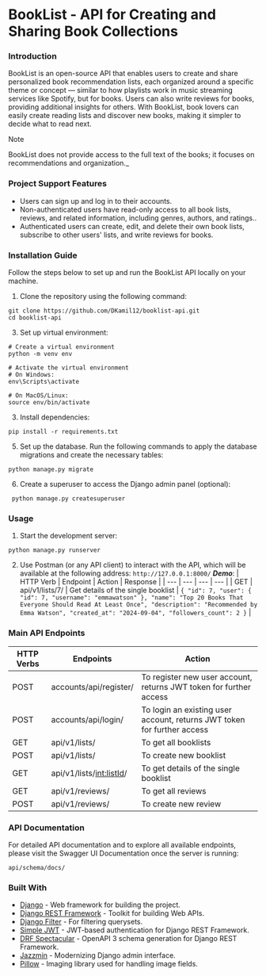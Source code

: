 # BookList - API for Creating and Sharing Book Collections
### Introduction
BookList is an open-source API that enables users to create and share personalized book recommendation lists, each organized around a specific theme or concept — similar to how playlists work in music streaming services like Spotify, but for books. Users can also write reviews for books, providing additional insights for others. With BookList, book lovers can easily create reading lists and discover new books, making it simpler to decide what to read next.
> [!NOTE]
> BookList does not provide access to the full text of the books; it focuses on recommendations and organization._

### Project Support Features
* Users can sign up and log in to their accounts.
* Non-authenticated users have read-only access to all book lists, reviews, and related information, including genres, authors, and ratings..
* Authenticated users can create, edit, and delete their own book lists, subscribe to other users' lists, and write reviews for books.

### Installation Guide
Follow the steps below to set up and run the BookList API locally on your machine.

1. Clone the repository using the following command:
  ```
  git clone https://github.com/DKamil12/booklist-api.git
  cd booklist-api
  ```
3. Set up virtual environment:
  ```
  # Create a virtual environment
  python -m venv env
  
  # Activate the virtual environment
  # On Windows:
  env\Scripts\activate
  
  # On MacOS/Linux:
  source env/bin/activate
  ```
3. Install dependencies:
  ```
  pip install -r requirements.txt
  ```
5. Set up the database. Run the following commands to apply the database migrations and create the necessary tables:
  ```
  python manage.py migrate
  ```
6. Create a superuser to access the Django admin panel (optional):
  ```
   python manage.py createsuperuser
  ```

### Usage
1. Start the development server:
  ```
  python manage.py runserver
  ```
2. Use Postman (or any API client) to interact with the API, which will be available at the following address:
   `http://127.0.0.1:8000/`
**_Demo_**:
| HTTP Verb | Endpoint | Action | Response |
| --- | --- | --- | --- |
| GET | api/v1/lists/7/ | Get details of the single booklist | ``` {
  "id": 7,
  "user": {
    "id": 7,
    "username": "emmawatson"
  },
  "name": "Top 20 Books That Everyone Should Read At Least Once",
  "description": "Recommended by Emma Watson",
  "created_at": "2024-09-04",
  "followers_count": 2
} ``` |

### Main API Endpoints
| HTTP Verbs | Endpoints | Action |
| --- | --- | --- |
| POST | accounts/api/register/ | To register new user account, returns JWT token for further access |
| POST | accounts/api/login/ | To login an existing user account, returns JWT token for further access |
| GET | api/v1/lists/ | To get all booklists |
| POST | api/v1/lists/ | To create new booklist |
| GET | api/v1/lists/<int:listId>/ | To get details of the single booklist |
| GET | api/v1/reviews/ | To get all reviews |
| POST |api/v1/reviews/ | To create new review |

### API Documentation
For detailed API documentation and to explore all available endpoints, please visit the Swagger UI Documentation once the server is running:
```
api/schema/docs/
```

### Built With
* [Django](https://www.djangoproject.com/) - Web framework for building the project.
* [Django REST Framework](https://www.django-rest-framework.org/) - Toolkit for building Web APIs.
* [Django Filter](https://django-filter.readthedocs.io/en/stable/) - For filtering querysets.
* [Simple JWT](https://django-rest-framework-simplejwt.readthedocs.io/en/latest/) - JWT-based authentication for Django REST Framework.
* [DRF Spectacular](https://drf-spectacular.readthedocs.io/en/latest/) - OpenAPI 3 schema generation for Django REST Framework.
* [Jazzmin](https://django-jazzmin.readthedocs.io/) - Modernizing Django admin interface.
* [Pillow](https://python-pillow.org/) - Imaging library used for handling image fields.
